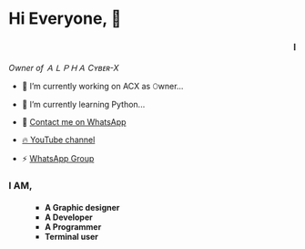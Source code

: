 <h1> Hi Everyone, 👋</h1>

<h3><marquee>I'm 𝚃𝙷𝙰𝚁𝚄𝚄 𝚇 </marquee></h3>

*Owner of ＡＬＰＨＡ Cʏʙᴇʀ-X*


- 🔭 I’m currently working on ACX as 𝙾wner...
- 🌱 I’m currently learning Python...


- 💬 <a href="https://wa.me/+94789731507"/> Contact me on WhatsApp</a>
- <a href="https://youtube.com/channel/UCqvaR6k0MJDhhGjETF3mz3g"/>🔥 YouTube channel </a> 
- ⚡ <a href="https://chat.whatsapp.com/BHq0vhNrMBw2Lst2EX3ces"/> WhatsApp Group</a>



<dl>
<h3>I AM,</h3>
<h4>
<ul type="square"> 
<dd><li> A Graphic designer </li></dd>
<dd><li> A Developer </li></dd>
<dd><li> A Programmer </li></dd>
<dd><li> Terminal user </li></dd>
</ul>
</h4>
</dl>
